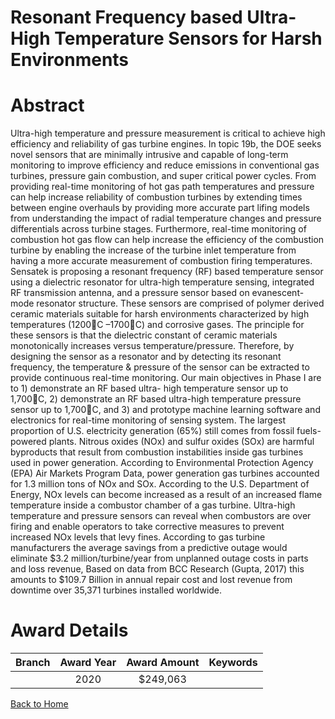 
Resonant Frequency based Ultra-High Temperature Sensors for Harsh Environments
==============================================================================

# Abstract


Ultra-high temperature and pressure measurement is critical to achieve high efficiency and reliability of gas turbine engines. In topic 19b, the DOE seeks novel sensors that are minimally intrusive and capable of long-term monitoring to improve efficiency and reduce emissions in conventional gas turbines, pressure gain combustion, and super critical power cycles. From providing real-time monitoring of hot gas path temperatures and pressure can help increase reliability of combustion turbines by extending times between engine overhauls by providing more accurate part lifing models from understanding the impact of radial temperature changes and pressure differentials across turbine stages. Furthermore, real-time monitoring of combustion hot gas flow can help increase the efficiency of the combustion turbine by enabling the increase of the turbine inlet temperature from having a more accurate measurement of combustion firing temperatures. Sensatek is proposing a resonant frequency (RF) based temperature sensor using a dielectric resonator for ultra-high temperature sensing, integrated RF transmission antenna, and a pressure sensor based on evanescent-mode resonator structure. These sensors are comprised of polymer derived ceramic materials suitable for harsh environments characterized by high temperatures (1200C –1700C) and corrosive gases. The principle for these sensors is that the dielectric constant of ceramic materials monotonically increases versus temperature/pressure. Therefore, by designing the sensor as a resonator and by detecting its resonant frequency, the temperature & pressure of the sensor can be extracted to provide continuous real-time monitoring. Our main objectives in Phase I are to 1) demonstrate an RF based ultra- high temperature sensor up to 1,700C, 2) demonstrate an RF based ultra-high temperature pressure sensor up to 1,700C, and 3) and prototype machine learning software and electronics for real-time monitoring of sensing system. The largest proportion of U.S. electricity generation (65%) still comes from fossil fuels-powered plants. Nitrous oxides (NOx) and sulfur oxides (SOx) are harmful byproducts that result from combustion instabilities inside gas turbines used in power generation. According to Environmental Protection Agency (EPA) Air Markets Program Data, power generation gas turbines accounted for 1.3 million tons of NOx and SOx. According to the U.S. Department of Energy, NOx levels can become increased as a result of an increased flame temperature inside a combustor chamber of a gas turbine. Ultra-high temperature and pressure sensors can reveal when combustors are over firing and enable operators to take corrective measures to prevent increased NOx levels that levy fines. According to gas turbine manufacturers the average savings from a predictive outage would eliminate $3.2 million/turbine/year from unplanned outage costs in parts and loss revenue, Based on data from BCC Research (Gupta, 2017) this amounts to $109.7 Billion in annual repair cost and lost revenue from downtime over 35,371 turbines installed worldwide.  

# Award Details

|Branch|Award Year|Award Amount|Keywords|
| :---: | :---: | :---: | :---: |
||2020|$249,063||
  
  


[Back to Home](https://github.com/chrischow/dod_sbir_awards#24)